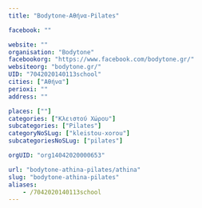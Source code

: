 ```yaml
---
title: "Bodytone-Αθήνα-Pilates"

facebook: ""

website: ""
organisation: "Bodytone"
facebookorg: "https://www.facebook.com/bodytone.gr/"
websiteorg: "bodytone.gr/"
UID: "7042020140113school"
cities: ["Αθήνα"]
perioxi: ""
address: ""

places: [""]
categories: ["Κλειστού Χώρου"]
subcategories: ["Pilates"]
categoryNoSLug: ["kleistou-xorou"]
subcategoriesNoSLug: ["pilates"]

orgUID: "org14042020000653"

url: "bodytone-athina-pilates/athina"
slug: "bodytone-athina-pilates"
aliases:
    - /7042020140113school
---
```





